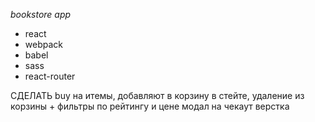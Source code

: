 _bookstore app_

- react
- webpack
- babel
- sass
- react-router

СДЕЛАТЬ
buy на итемы, добавляют в корзину в стейте, удаление из корзины +
фильтры по рейтингу и цене
модал на чекаут
верстка
